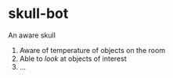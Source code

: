 # skull-bot

An aware skull

1. Aware of temperature of objects on the room
2. Able to *look* at objects of interest
3. ...
